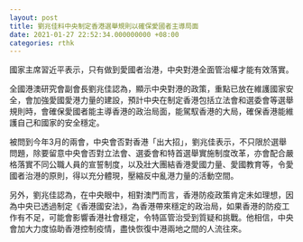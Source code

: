 ```yaml
---
layout: post
title: 劉兆佳料中央制定香港選舉規則以確保愛國者主導局面
date: 2021-01-27 22:52:34.000000000 +08:00
categories: rthk
---
```


國家主席習近平表示，只有做到愛國者治港，中央對港全面管治權才能有效落實。

全國港澳研究會副會長劉兆佳認為，顯示中央對港的政策，重點已放在維護國家安全，會加強愛國愛港力量的建設，預計中央在制定香港包括立法會和選委會等選舉規則時，會確保愛國者能主導香港的政治局面，能駕馭香港的大局，確保香港能維護自己和國家的安全穩定。

被問到今年3月的兩會，中央會否對香港「出大招」，劉兆佳表示，不只限於選舉問題，除要留意中央會否對立法會、選委會和特首選舉實施制度改革，亦會配合嚴格落實不同公職人員的宣誓制度，以及壯大團結香港愛國力量、愛國教育等，令愛國者治港的原則，得以充分體現，壓縮反中亂港力量的活動空間。

另外，劉兆佳認為，在中央眼中，相對澳門而言，香港防疫政策肯定未如理想，因為中央已透過制定《香港國安法》，為香港帶來穩定的政治局，如果香港的防疫工作有不足，可能會影響香港社會穩定，令特區管治受到質疑和挑戰。他相信，中央會加大力度協助香港控制疫情，盡快恢復中港兩地之間的人流往來。
